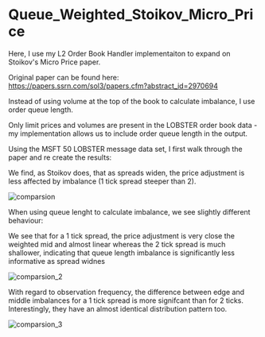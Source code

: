 # Queue_Weighted_Stoikov_Micro_Price

Here, I use my L2 Order Book Handler implementaiton to expand on Stoikov's Micro Price paper.

Original paper can be found here: https://papers.ssrn.com/sol3/papers.cfm?abstract_id=2970694

Instead of using volume at the top of the book to calculate imbalance, I use order queue length.

Only limit prices and volumes are present in the LOBSTER order book data - my implementation allows us to include order queue length in the output.

Using the MSFT 50 LOBSTER message data set, I first walk through the paper and re create the results:

We find, as Stoikov does, that as spreads widen, the price adjustment is less affected by imbalance (1 tick spread steeper than 2).

![comparsion](https://github.com/samdelaney42/Stoikov_Micro_Price/blob/main/data/images/adj.png)

When using queue lenght to calculate imbalance, we see slightly different behaviour:

We see that for a 1 tick spread, the price adjustment is very close the weighted mid and almost linear whereas the 2 tick spread is much shallower, indicating that queue length imbalance is significantly less informative as spread widnes

![comparsion_2](https://github.com/samdelaney42/Stoikov_Micro_Price/blob/main/data/images/q_adj.png)

With regard to observation frequency, the difference between edge and middle imbalances for a 1 tick spread is more signifcant than for 2 ticks.
Interestingly, they have an almost identical distribution pattern too.

![comparsion_3](https://github.com/samdelaney42/Stoikov_Micro_Price/blob/main/data/images/q_counts.png)


